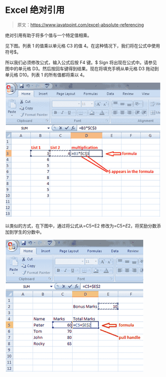 # Excel 绝对引用

> 原文：<https://www.javatpoint.com/excel-absolute-referencing>

绝对引用有助于将多个值与一个特定值相乘。

见下图。列表 1 的值乘以单元格 C3 的值 4。在这种情况下，我们将在公式中使用符号$。

所以我们必须修改公式，输入公式后按 F4 键。$ Sign 将出现在公式中。请参见图中的单元格 D3。然后按回车键得到结果。现在将填充手柄从单元格 D3 拖动到单元格 D10。列表 1 的所有值都将乘以 4。

![Excel absolute referencing 1](img/01cd2222dde71e8de1c731b8aa9ad56c.png)

以类似的方式，在下图中，通过将公式从=C5+E2 修改为=C5+$E$2，将奖励分数添加到学生的分数中。

![Excel absolute referencing 2](img/d462e7ab7041f37530e65e3e5fa1c00f.png)